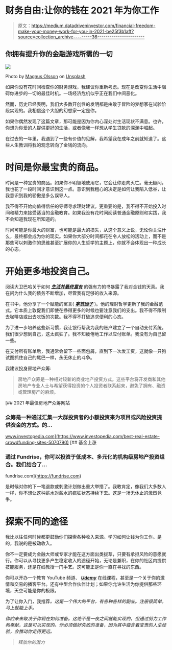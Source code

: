 # 财务自由:让你的钱在 2021 年为你工作

> 原文：<https://medium.datadriveninvestor.com/financial-freedom-make-your-money-work-for-you-in-2021-be25f3b1aff?source=collection_archive---------36----------------------->

## 你拥有提升你的金融游戏所需的一切

![](img/1dbe55538d7885e9451a7d62d944b292.png)

Photo by [Magnus Olsson](https://unsplash.com/@majostic?utm_source=unsplash&utm_medium=referral&utm_content=creditCopyText) on [Unsplash](https://unsplash.com/s/photos/financial-freedom?utm_source=unsplash&utm_medium=referral&utm_content=creditCopyText)

如果你没有花时间检查你的财务游戏，我建议你重新考虑。现在是改变你生活中阻碍你进步的一切的最佳时机。一场经济危机似乎正在我们中间恶化。

然而，历史已经表明，我们大多数开创性的发明都是由敢于冒险的梦想家在试验阶段实现的。我相信这个大胆的幻想家一定是你。

如果你偶然发现了这篇文章，那可能是因为你内心深处对生活现状不满意。也许，你想为你爱的人提供更好的生活，或者像我一样想从学生贷款的深渊中崛起。

在过去的一年里，我遇到了一些有价值的见解，我希望我在成年之前就知道了。这些人生教训将我的观念转向了金钱的流向。

# 时间是你最宝贵的商品。

时间是一种宝贵的商品。如果你不明智地使用它，它会让你走向灭亡。毫无疑问，我也花了一段时间才意识到这一点。意识到我粗心的决定是如何让我陷入低谷，让我意识到我的骄傲是多么误导人。

我不得不开始向值得信任的导师寻求理财建议。更重要的是，我不得不开始投入时间和精力来接受适当的金融教育。如果我没有花时间阅读普通金融原则和实践，我不会知道我现在所知道的。

时间可能是你最大的财富，也可能是最大的损失，从这个意义上说，无论你关注什么，最终都会成为你的现实。如果你大部分时间都花在令人放松的活动上，而不是那些可以刺激你的思维甚至扩展你的人生哲学的主题上，你就不会体现出一种成长的心态。

# 开始更多地投资自己。

阅读大卫巴哈关于如何 [***生活并最终富有***](https://www.amazon.com/Automatic-Millionaire-Expanded-Updated-Powerful/dp/0451499085/ref=sr_1_1?crid=3T2ZCHT25KMH4&dchild=1&keywords=the+automatic+millionaire&qid=1610331543&sprefix=the+automatic%2Caps%2C278&sr=8-1) 的强有力的书暴露了我对金钱的天真。我在问为什么我的债务不断增加，尽管我有足够的收入来源。

在书中，他分享了一个赋能的寓言( [***拿铁因子***](https://www.amazon.com/Automatic-Millionaire-Expanded-Updated-Powerful/dp/0451499085/ref=sr_1_1?crid=3T2ZCHT25KMH4&dchild=1&keywords=the+automatic+millionaire&qid=1610331543&sprefix=the+automatic%2Caps%2C278&sr=8-1) )。他的理财哲学更新了我的金融范式。它本质上敦促我们即使在挣得更多的时候也要注意我们的支出。我不得不限制去咖啡店或出去吃饭的次数。我不得不打破追求便利的心态。

为了进一步培养这些新习惯，我让银行帮我为我的账户建立了一个自动支付系统。我们很少想到自己，这太疯狂了。我不知疲倦地工作以应付账单。我没有为自己留一些。

在支付所有账单后，我通常会留下一些面包屑，直到下一次发工资，这就像一只狗试图抓住自己的尾巴一样，永无休止的斗争。

我建议投身房地产众筹:

> 房地产众筹是一种相对较新的商业地产投资方式。这些平台将开发商和其他房地产专业人士与希望获得投资的个人投资者联系起来，避免了拥有、融资或管理房产的麻烦。

[](https://www.investopedia.com/best-real-estate-crowdfunding-sites-5070790) [## 2021 年最佳房地产众筹网站

### 众筹是一种通过汇集一大群投资者的小额投资来为项目或风险投资提供资金的方式。的…

www.investopedia.com](https://www.investopedia.com/best-real-estate-crowdfunding-sites-5070790) [](https://fundrise.com) [## 基金上涨

### 通过 Fundrise，你可以投资于低成本、多元化的机构级房地产投资组合。我们结合了…

fundrise.com](https://fundrise.com) 

是时候对你的下一笔退款或刺激计划做出重大举措了。我敢肯定，像我们大多数人一样，你不想让这种薪水对薪水的疯狂状态持续下去。这是一场无休止的激烈竞争。

# 探索不同的途径

我比以往任何时候都更鼓励你们探索各种收入来源。学习如何让钱为你工作。是的，我说的是被动收入。

你不一定要成为金融大师或专家才能在这方面出类拔萃，只要有承担风险的意愿就行。你可以从寻找更多产生稳定收入的途径开始，无论是兼职，在你的社区内提供技能服务，还是在线教授一门手艺。这可能正是你一直在寻找的东西。

你可以开办一个教育 YouTube 频道、 [***Udemy***](https://www.udemy.com) 在线课程，甚至是一个关于你的激情和交易的播客平台。还有中型合作伙伴计划；如果你允许生活为你提供那些环境，天空可能是你的极限。

为了让你入门，我推荐[](https://steadyapp.com)*。这是一个伟大的平台，有各种各样的副业。注册很简单，马上就能上手。*

*你的未来取决于你现在如何准备。这绝不是一夜之间就能实现的，但通过努力工作和奉献，这是可以实现的。你必须做好失败的准备，因为其中蕴含着宝贵的人生经验，会推动你走得更远。*

> *释放你的潜力*